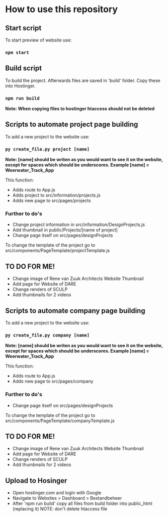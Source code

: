 # How to use this repository

## Start script

To start preview of website use:

### `npm start`

## Build script

To build the project. Afterwards files are saved in 'build' folder. Copy these into Hostinger.

### `npm run build`

**Note: When copying files to hostinger htaccess should not be deleted**

## Scripts to automate project page building

To add a new project to the website use:

### `py create_file.py project [name]`

**Note: [name] should be writen as you would want to see it on the website, except for spaces which should be underscores.
Example [name] = Weerwater_Track_App**

This function:

- Adds route to App.js
- Adds project to src/information/projects.js
- Adds new page to src/pages/projects

### Further to do's

- Change project information in src/information/DesignProjects.js
- Add thumbnail in public/Projects/[name of project]
- Change page itself on src/pages/designProjects

To change the template of the project go to src/components/PageTemplate/projectTemplate.js

## TO DO FOR ME!

- Change image of Rene van Zuuk Architects Website Thumbnail
- Add page for Website of DARE
- Change renders of SCULP
- Add thumbnails for 2 videos


## Scripts to automate company page building

To add a new project to the website use:

### `py create_file.py company [name]`

**Note: [name] should be writen as you would want to see it on the website, except for spaces which should be underscores.
Example [name] = Weerwater_Track_App**

This function:

- Adds route to App.js
- Adds new page to src/pages/company

### Further to do's

- Change page itself on src/pages/designProjects

To change the template of the project go to src/components/PageTemplate/companyTemplate.js

## TO DO FOR ME!

- Change image of Rene van Zuuk Architects Website Thumbnail
- Add page for Website of DARE
- Change renders of SCULP
- Add thumbnails for 2 videos

## Upload to Hosinger

- Open hostinger.com and login with Google 
- Navigate to Websites > Dashboard > Bestandbeheer
- After 'npm run build' copy all files from build folder into public_html (replacing it)
  NOTE: don't delete htaccess file